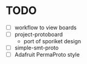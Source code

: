 # TODO

- [ ] workflow to view boards
- [ ] project-protoboard
  - port of sporiket design
- [ ] simple-smt-proto
- [ ] Adafruit PermaProto style
